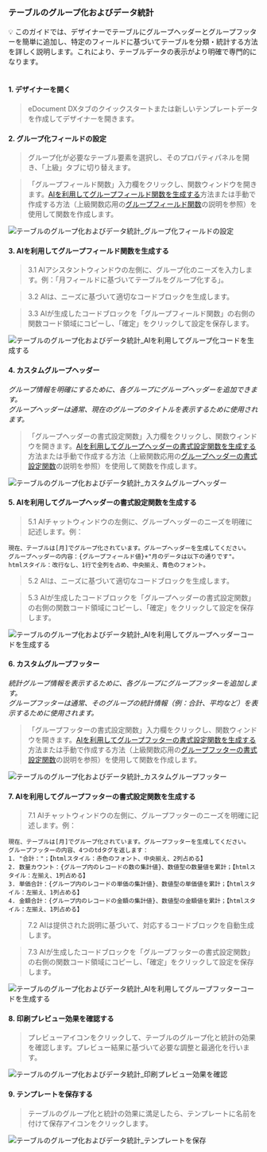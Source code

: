 <h5 id="start"></h5>

### テーブルのグループ化およびデータ統計

<aside>
💡 このガイドでは、デザイナーでテーブルにグループヘッダーとグループフッターを簡単に追加し、特定のフィールドに基づいてテーブルを分類・統計する方法を詳しく説明します。これにより、テーブルデータの表示がより明確で専門的になります。
</aside>
<br>

#### 1. デザイナーを開く

> eDocument DXタブのクイックスタートまたは新しいテンプレートデータを作成してデザイナーを開きます。

#### 2. グループ化フィールドの設定

> グループ化が必要なテーブル要素を選択し、そのプロパティパネルを開き、「上級」タブに切り替えます。<br/>

> 「グループフィールド関数」入力欄をクリックし、関数ウィンドウを開きます。[AIを利用してグループフィールド関数を生成する](#ai-group1)方法または手動で作成する方法（上級関数応用の<a href="/#/jp/ad-highlevel.md#self-group1" target="_blank">グループフィールド関数</a>の説明を参照）を使用して関数を作成します。

![テーブルのグループ化およびデータ統計_グループ化フィールドの設定](../_images/jp/テーブルのグループ化およびデータ統計_グループ化フィールドの設定.gif)

<div id="ai-group1"></div>

#### 3. AIを利用してグループフィールド関数を生成する
> 3.1 AIアシスタントウィンドウの左側に、グループ化のニーズを入力します。例：「月フィールドに基づいてテーブルをグループ化する」。

> 3.2 AIは、ニーズに基づいて適切なコードブロックを生成します。

> 3.3 AIが生成したコードブロックを「グループフィールド関数」の右側の関数コード領域にコピーし、「確定」をクリックして設定を保存します。

![テーブルのグループ化およびデータ統計_AIを利用してグループ化コードを生成する](../_images/jp/テーブルのグループ化およびデータ統計_AIを利用してグループ化コードを生成する.gif)

<div id="self-group1"></div>

#### 4. カスタムグループヘッダー
*グループ情報を明確にするために、各グループにグループヘッダーを追加できます。<br/>
グループヘッダーは通常、現在のグループのタイトルを表示するために使用されます。*<br/>
> 「グループヘッダーの書式設定関数」入力欄をクリックし、関数ウィンドウを開きます。[AIを利用してグループヘッダーの書式設定関数を生成する](#ai-group2)方法または手動で作成する方法（上級関数応用の<a href="/#/jp/ad-highlevel.md#self-group2" target="_blank">グループヘッダーの書式設定関数</a>の説明を参照）を使用して関数を作成します。

![テーブルのグループ化およびデータ統計_カスタムグループヘッダー](../_images/jp/テーブルのグループ化およびデータ統計_カスタムグループヘッダー.gif)

<div id="ai-group2"></div>

#### 5. AIを利用してグループヘッダーの書式設定関数を生成する
> 5.1 AIチャットウィンドウの左側に、グループヘッダーのニーズを明確に記述します。例：<br/>

```
現在、テーブルは[月]でグループ化されています。グループヘッダーを生成してください。
グループヘッダーの内容：{グループフィールド値}+"月のデータは以下の通りです"。
htmlスタイル：改行なし、1行で全列を占め、中央揃え、青色のフォント。
```

> 5.2 AIは、ニーズに基づいて適切なコードブロックを生成します。<br/>

> 5.3 AIが生成したコードブロックを「グループヘッダーの書式設定関数」の右側の関数コード領域にコピーし、「確定」をクリックして設定を保存します。<br/>

![テーブルのグループ化およびデータ統計_AIを利用してグループヘッダーコードを生成する](../_images/jp/テーブルのグループ化およびデータ統計_AIを利用してグループヘッダーコードを生成する.gif)

#### 6. カスタムグループフッター
*統計グループ情報を表示するために、各グループにグループフッターを追加します。<br/>
グループフッターは通常、そのグループの統計情報（例：合計、平均など）を表示するために使用されます。*<br/>

> 「グループフッターの書式設定関数」入力欄をクリックし、関数ウィンドウを開きます。[AIを利用してグループフッターの書式設定関数を生成する](#ai-group3)方法または手動で作成する方法（上級関数応用の<a href="/#/jp/ad-highlevel.md#self-group3" target="_blank">グループフッターの書式設定関数</a>の説明を参照）を使用して関数を作成します。

![テーブルのグループ化およびデータ統計_カスタムグループフッター](../_images/jp/テーブルのグループ化およびデータ統計_カスタムグループフッター.gif)

<div id="ai-group3"></div>

#### 7. AIを利用してグループフッターの書式設定関数を生成する
> 7.1 AIチャットウィンドウの左側に、グループフッターのニーズを明確に記述します。例：<br/>

```
現在、テーブルは[月]でグループ化されています。グループフッターを生成してください。
グループフッターの内容、4つのtdタグを返します：
1. "合計："；【htmlスタイル：赤色のフォント、中央揃え、2列占める】
2. 数量カウント：{グループ内のレコードの数の集計値}、数値型の数量値を累計；【htmlスタイル：左揃え、1列占める】
3. 単価合計：{グループ内のレコードの単価の集計値}、数値型の単価値を累計；【htmlスタイル：左揃え、1列占める】
4. 金額合計：{グループ内のレコードの金額の集計値}、数値型の金額値を累計；【htmlスタイル：左揃え、1列占める】
```

> 7.2 AIは提供された説明に基づいて、対応するコードブロックを自動生成します。

> 7.3 AIが生成したコードブロックを「グループフッターの書式設定関数」の右側の関数コード領域にコピーし、「確定」をクリックして設定を保存します。<br/>

![テーブルのグループ化およびデータ統計_AIを利用してグループフッターコードを生成する](../_images/jp/テーブルのグループ化およびデータ統計_AIを利用してグループフッターコードを生成する.gif)

#### 8. 印刷プレビュー効果を確認する
> プレビューアイコンをクリックして、テーブルのグループ化と統計の効果を確認します。プレビュー結果に基づいて必要な調整と最適化を行います。

![テーブルのグループ化およびデータ統計_印刷プレビュー効果を確認](../_images/jp/テーブルのグループ化およびデータ統計_印刷プレビュー効果を確認.gif)

#### 9. テンプレートを保存する
> テーブルのグループ化と統計の効果に満足したら、テンプレートに名前を付けて保存アイコンをクリックします。

![テーブルのグループ化およびデータ統計_テンプレートを保存](../_images/jp/テーブルのグループ化およびデータ統計_テンプレートを保存.gif)